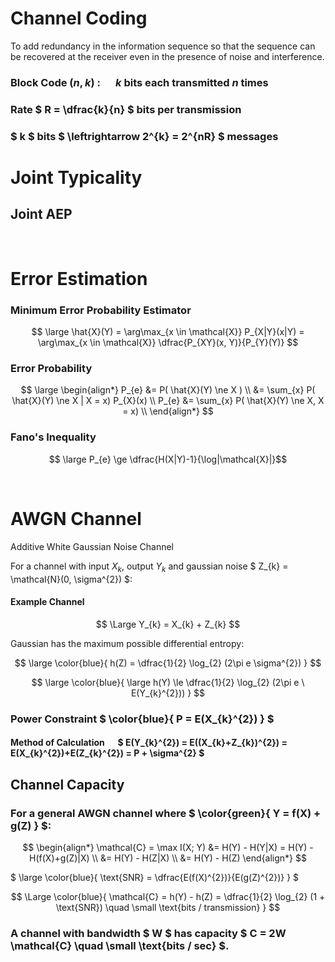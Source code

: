 # Channel Coding

To add redundancy in the information sequence so that
the sequence can be recovered at the receiver even in the
presence of noise and interference.

### Block Code $(n, k)$ : &emsp; $k$ bits each transmitted $n$ times

### Rate $ R = \dfrac{k}{n} $ bits per transmission

### $ k $ bits $ \leftrightarrow 2^{k} = 2^{nR} $ messages 


# Joint Typicality


## Joint AEP


</br>

# Error Estimation

### Minimum Error Probability Estimator 
$$ \large \hat{X}(Y) = \arg\max_{x \in \mathcal{X}} P_{X|Y}(x|Y) = \arg\max_{x \in \mathcal{X}} \dfrac{P_{XY}(x, Y)}{P_{Y}(Y)} $$ 

### Error Probability
$$ \large 
\begin{align*}
P_{e} &= P( \hat{X}(Y) \ne X ) \\ &= \sum_{x} P( \hat{X}(Y) \ne X | X = x) P_{X}(x) \\ P_{e} &= \sum_{x} P( \hat{X}(Y) \ne X, X = x) \\
\end{align*}
$$ 


### Fano's Inequality
$$ \large P_{e} \ge \dfrac{H(X|Y)-1}{\log|\mathcal{X}|}$$ 


</br>

# AWGN Channel
Additive White Gaussian Noise Channel

For a channel with input $X_{k}$, output $Y_{k}$ and gaussian noise $ Z_{k} = \mathcal{N}(0, \sigma^{2}) $:

#### Example Channel
$$ \Large Y_{k} = X_{k} + Z_{k} $$

Gaussian has the maximum possible differential entropy:

$$ \large \color{blue}{ h(Z) = \dfrac{1}{2} \log_{2} (2\pi e \sigma^{2}) } $$

$$ \large \color{blue}{ \large h(Y) \le \dfrac{1}{2} \log_{2} (2\pi e \ E(Y_{k}^{2})) } $$ 

### Power Constraint $ \color{blue}{ P = E(X_{k}^{2}) } $

#### Method of Calculation &emsp; $ E(Y_{k}^{2}) = E((X_{k}+Z_{k})^{2}) = E(X_{k}^{2})+E(Z_{k}^{2}) = P + \sigma^{2} $

## Channel Capacity

### For a general AWGN channel where $ \color{green}{ Y = f(X) + g(Z) } $:

$$
\begin{align*}
\mathcal{C} = \max I(X; Y) &= H(Y) - H(Y|X) = H(Y) - H(f(X)+g(Z)|X) \\
&= H(Y) - H(Z|X) \\
&= H(Y) - H(Z)
\end{align*}
$$

$ \large \color{blue}{ \text{SNR} = \dfrac{E(f(X)^{2})}{E(g(Z)^{2})} } $
 
$$ \Large \color{blue}{
\mathcal{C} = h(Y) - h(Z) = \dfrac{1}{2} \log_{2} (1 + \text{SNR})
 \quad \small \text{bits / transmission} 
} $$

### A channel with bandwidth $ W $ has capacity $ C = 2W \mathcal{C} \quad \small \text{bits / sec} $.

 
